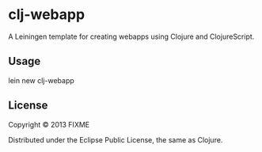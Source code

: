 # clj-webapp

A Leiningen template for creating webapps using Clojure and ClojureScript.

## Usage

lein new clj-webapp <your-project-name>

## License

Copyright © 2013 FIXME

Distributed under the Eclipse Public License, the same as Clojure.

